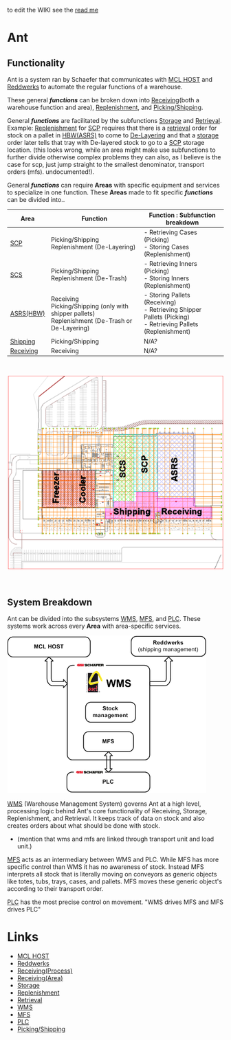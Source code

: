 to edit the WIKI see the [read me](ReadMe.md)
# **Ant**

## **Functionality**

Ant is a system ran by Schaefer that communicates with [MCL HOST](./MCLHOST/MCLHOST.md) and [Reddwerks](./Reddwerks/Reddwerks.md) to automate the regular functions of a warehouse.



These general ***functions*** can be broken down into [Receiving](./Receiving/Receiving.md)(both a warehouse function and area), [Replenishment](./Replenishment/Replenishment.md), and [Picking/Shipping](./Picking_Shipping/Picking_Shipping.md).

General ***functions*** are facilitated by the subfunctions [Storage](./Storage/Storage.md) and [Retrieval](./Retrieval/Retrieval.md). Example: [Replenishment](./Replenishment/Replenishment.md) for [SCP](./Areas/SCP/SCP.md) requires that there is a [retrieval](./Retrieval/Retrieval.md) order for stock on a pallet in [HBW(ASRS)](./Areas/HBW.md) to come to [De-Layering](./Areas/SCP/De-Layering/De-Layering.md) and that a [storage](./Storage/Storage.md) order later tells that tray with De-layered stock to go to a [SCP](./Areas/SCP/SCP.md) storage location. (this looks wrong, while an area might make use subfunctions to further divide otherwise complex problems they can also, as I believe is the case for scp, just jump straight to the smallest denominator, transport orders (mfs). undocumented!).

General ***functions*** can require **Areas** with specific equipment and services to specialize in one function. These **Areas** made to fit specific ***functions*** can be divided into..

| Area      | Function | Function : Subfunction breakdown
| ----------- | ----------- |---------|
| [SCP](/Areas/SCP/SCP.md)      | Picking/Shipping <br> Replenishment (De-Layering)  |  - Retrieving Cases (Picking)<br>- Storing Cases (Replenishment)
| [SCS](/Areas/SCS/SCS.md)      | Picking/Shipping <br> Replenishment (De-Trash)      |  - Retrieving Inners (Picking)<br> -  Storing Inners (Replenishment)
| [ASRS(HBW)](/Areas/HBW/HBW.md)      | Receiving <br> Picking/Shipping (only with shipper pallets) <br> Replenishment (De-Trash or De-Layering)      | - Storing Pallets (Receiving) <br> - Retrieving Shipper Pallets (Picking) <br> - Retrieving Pallets (Replenishment) 
| [Shipping](/Areas/Shipping/Shipping.md)      | Picking/Shipping       |  N/A?
| [Receiving](/Areas/Receiving/Receiving.md)      | Receiving       |    N/A?

<br>

![Alt Text](./Areas/AreasOverview.png)

<br>

## **System Breakdown**

Ant can be divided into the subsystems [WMS](./WMS/WMS.md), [MFS](./MFS/MFS.md), and [PLC](./PLC/PLC.md). These systems work across every **Area** with area-specific services.

![Alt Text](AntAndSurroundingSystems.png)

[WMS](./WMS/WMS.md) (Warehouse Management System) governs Ant at a high level, processing logic behind Ant's core functionality of Receiving, Storage, Replenishment, and Retrieval. It keeps track of data on stock and also creates orders about what should be done with stock.

- (mention that wms and mfs are linked through transport unit and load unit.)


[MFS](./MFS/MFS.md) acts as an intermediary between WMS and PLC. While MFS has more specific control than WMS it has no awareness of stock. Instead MFS interprets all stock that is literally moving on conveyors as generic objects like totes, tubs, trays, cases, and pallets. MFS moves these generic object's according to their transport order.  

[PLC](./PLC/PLC.md) has the most precise control on movement. "WMS drives MFS and MFS drives PLC"





# Links
- [MCL HOST](./MCLHOST/MCLHOST.md)
- [Reddwerks](./Reddwerks/Reddwerks.md)
- [Receiving(Process)](./Receiving/Receiving.md)
- [Receiving(Area)](./Areas/Receiving/Receiving.md)
- [Storage](./Storage/Storage.md)
- [Replenishment](./Replenishment/Replenishment.md)
- [Retrieval](./Retrieval/Retrieval.md)
- [WMS](./WMS/WMS.md)
- [MFS](./MFS/MFS.md)
- [PLC](./PLC/PLC.md)
- [Picking/Shipping](./Picking_Shipping/Picking_Shipping.md)
